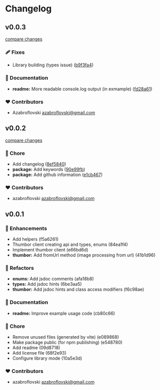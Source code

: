 # Changelog

## v0.0.3

[compare changes](https://github.com/azabroflovski/thumbor-client/compare/v0.0.2...v0.0.3)

### 🩹 Fixes

- Library building (types issue) ([b9f3fa4](https://github.com/azabroflovski/thumbor-client/commit/b9f3fa4))

### 📖 Documentation

- **readme:** More readable console.log output (in exmample) ([fd28a61](https://github.com/azabroflovski/thumbor-client/commit/fd28a61))

### ❤️ Contributors

- Azabroflovski <azabroflovski@gmail.com>

## v0.0.2

[compare changes](https://github.com/azabroflovski/thumbor-client/compare/v0.0.1...v0.0.2)

### 🏡 Chore

- Add changelog ([8ef5840](https://github.com/azabroflovski/thumbor-client/commit/8ef5840))
- **package:** Add keywords ([90e99fb](https://github.com/azabroflovski/thumbor-client/commit/90e99fb))
- **package:** Add github information ([e1cb467](https://github.com/azabroflovski/thumbor-client/commit/e1cb467))

### ❤️ Contributors

- azabroflovski <azabroflovski@gmail.com>

## v0.0.1

### 🚀 Enhancements

- Add helpers (f5a6261)
- Thumbor client creating api and types, enums (84ea1f4)
- Implement thumbor client (e66bd6d)
- **thumbor:** Add fromUrl method (image processing from url) (41b1d96)

### 💅 Refactors

- **enums:** Add jsdoc comments (afa18b8)
- **types:** Add jsdoc hints (6be3aa5)
- **thumbor:** Add jsdoc hints and class access modifiers (f6c98ae)

### 📖 Documentation

- **readme:** Improve example usage code (cb80c66)

### 🏡 Chore

- Remove unused files (generated by vite) (e089868)
- Make package public (for npm publishing) (e548780)
- Add readme (09d8718)
- Add license file (68f2e93)
- Configure library mode (10a5e3d)

### ❤️ Contributors

- azabroflovski <azabroflovski@gmail.com>

